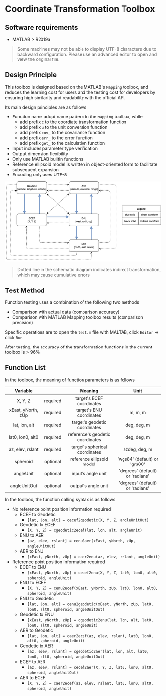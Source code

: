 # Coordinate Transformation Toolbox

## Software requirements

- MATLAB > R2019a

> Some machines may not be able to display UTF-8 characters due to backward configuration. Please use an advanced editor to open and view the original file.

## Design Principle

This toolbox is designed based on the MATLAB's `Mapping` toolbox, and reduces the learning cost for users and the testing cost for developers by ensuring high similarity and readability with the official API.

Its main design principles are as follows

- Function name adopt name pattern in the `Mapping` toolbox, while
  - add prefix `c` to the coordiate transformation function
  - add prefix `u` to the unit conversion function
  - add prefix `cov_` to the covariance function
  - add prefix `err_` to the error function
  - add prefix `get_` to the calculation function
- Input includes parameter type verification
- Output dimension flexibility
- Only use MATLAB builtin functions
- Reference ellipsoid model is written in object-oriented form to facilitate subsequent expansion
- Encoding only uses UTF-8

![schema](docs/geodesy.drawio.png)

> Dotted line in the schematic diagram indicates indirect transformation, which may cause cumulative errors

## Test Method

Function testing uses a combination of the following two methods

- Comparison with actual data (comparison accuracy)
- Comparison with MATLAB Mapping toolbox results (comparison precision)

Specific operations are to open the `test.m` file with MALTAB, click `Editor` -> click `Run`

After testing, the accuracy of the transformation functions in the current toolbox is > 96%

## Function List

In the toolbox, the meaning of function parameters is as follows

|      Variable      |          |             Meaning              |               Unit               |
| :----------------: | :------: | :------------------------------: | :------------------------------: |
|      X, Y, Z       | required |    target's ECEF coordinates     |                                  |
| xEast, yNorth, zUp | required |    target's  ENU coordinates     |             m, m, m              |
|   lat, lon, alt    | required |  target's geodetic coordinates   |           deg, deg, m            |
|  lat0, lon0, alt0  | required | reference's geodetic coordinates |           deg, deg, m            |
|  az, elev, rslant  | required |  target's spherical coordinates  |          azdeg, deg, m           |
|      spheroid      | optional |    reference ellipsoid model     |   'wgs84' (default) or 'grs80'   |
|     angleUnit      | optional |        input's angle unit        | 'degrees' (default) or 'radians' |
|    angleUnitOut    | optional |       output's angle unit        | 'degrees' (default) or 'radians' |

In the toolbox, the function calling syntax is as follows

- No reference point position information required
  - ECEF to Geodetic
    - `[lat, lon, alt] = cecef2geodetic(X, Y, Z, angleUnitOut)`
  - Geodetic to ECEF
    - `[X, Y, Z] = cgeodetic2ecef(lat, lon, alt, angleUnit)`
  - ENU to AER
    - `[az, elev, rslant] = cenu2aer(xEast, yNorth, zUp, angleUnitOut)`
  - AER to ENU
    - `[xEast, yNorth, zUp] = caer2enu(az, elev, rslant, angleUnit)`
- Reference point position information required
  - ECEF to ENU
    - `[xEast, yNorth, zUp] = cecef2enu(X, Y, Z, lat0, lon0, alt0, spheroid, angleUnit)`
  - ENU to ECEF
    - `[X, Y, Z] = cenu2ecef(xEast, yNorth, zUp, lat0, lon0, alt0, spheroid, angleUnit)`
  - ENU to Geodetic
    - `[lat, lon, alt] = cenu2geodetic(xEast, yNorth, zUp, lat0, lon0, alt0, spheroid, angleUnitOut)`
  - Geodetic to ENU
    - `[xEast, yNorth, zUp] = cgeodetic2enu(lat, lon, alt, lat0, lon0, alt0, spheroid, angleUnit)`
  - AER to Geodetic
    - `[lat, lon, alt] = caer2ecef(az, elev, rslant, lat0, lon0, alt0, spheroid, angleUnit)`
  - Geodetic to AER
    - `[az, elev, rslant] = cgeodetic2aer(lat, lon, alt, lat0, lon0, alt0, spheroid, angleUnitOut)`
  - ECEF to AER
    - `[az, elev, rslant] = cecef2aer(X, Y, Z, lat0, lon0, alt0, spheroid, angleUnitOut)`
  - AER to ECEF
    - `[X, Y, Z] = caer2ecef(az, elev, rslant, lat0, lon0, alt0, spheroid, angleUnit)`
